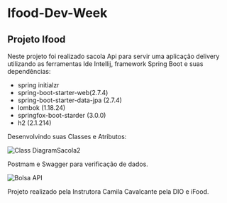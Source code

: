 # Ifood-Dev-Week
## Projeto Ifood

Neste projeto foi realizado sacola Api para servir uma aplicação delivery utilizando as ferramentas Ide Intellij, framework Spring Boot e suas dependências:
* spring initialzr
* spring-boot-starter-web(2.7.4)
* spring-boot-starter-data-jpa (2.7.4)
* lombok (1.18.24)
* springfox-boot-starder (3.0.0)
* h2 (2.1.214)


Desenvolvindo suas Classes e Atributos:

![Class DiagramSacola2](https://user-images.githubusercontent.com/106537496/193429723-23898171-08fb-47aa-a48e-0f25384739e2.png)



Postmam e Swagger para verificação de dados.


![Bolsa API](https://user-images.githubusercontent.com/106537496/193429863-c030c3a1-6943-419d-b86e-4cc404b3a331.png)


Projeto realizado pela Instrutora Camila Cavalcante pela DIO e iFood.









